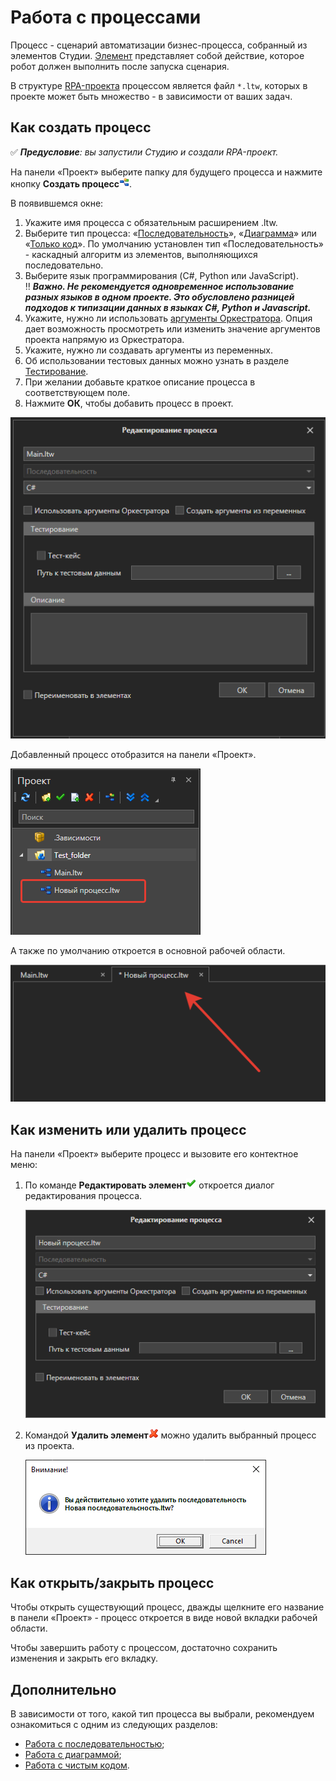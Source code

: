 # Работа с процессами

Процесс - сценарий автоматизации бизнес-процесса, собранный из элементов Студии. [Элемент](https://docs.primo-rpa.ru/primo-rpa/primo-studio/process/elements) представляет собой действие, которое робот должен выполнить после запуска сценария. 

В структуре [RPA-проекта](https://docs.primo-rpa.ru/primo-rpa/primo-studio/projects) процессом является файл `*.ltw`, которых в проекте может быть множество - в зависимости от ваших задач. 

## Как создать процесс

:white_check_mark: ***Предусловие**: вы запустили Студию и создали RPA-проект.*

На панели «Проект» выберите папку для будущего процесса и нажмите кнопку **Создать процесс**![](<../../.gitbook/assets/0 (163).png>).

В появившемся окне:
1. Укажите имя процесса с обязательным расширением .ltw. 
2. Выберите тип процесса: «[Последовательность](https://docs.primo-rpa.ru/primo-rpa/primo-studio/process/sequence)», «[Диаграмма](https://docs.primo-rpa.ru/primo-rpa/primo-studio/process/diagram)» или «[Только код](https://docs.primo-rpa.ru/primo-rpa/primo-studio/process/coding)». По умолчанию установлен тип «Последовательность» - каскадный алгоритм из элементов, выполняющихся последовательно.
3. Выберите язык программирования (C#, Python или JavaScript).\
	:bangbang: ***Важно. Не рекомендуется одновременное использование разных языков в одном проекте. Это обусловлено разницей подходов к типизации данных в языках C#, Python и Javascript.***
4. Укажите, нужно ли использовать [аргументы Оркестратора](https://docs.primo-rpa.ru/primo-rpa/primo-studio/process/args#argumenty-orkestratora). Опция дает возможность просмотреть или изменить значение аргументов проекта напрямую из Оркестратора.
5. Укажите, нужно ли создавать аргументы из переменных. 
6. Об использовании тестовых данных можно узнать в разделе [Тестирование](https://rondem.gitbook.io/primo-rpa/primo-studio/debug/testing).
7. При желании добавьте краткое описание процесса в соответствующем поле.
8. Нажмите **ОК**, чтобы добавить процесс в проект.

![](<../../.gitbook/assets1/project-process-since-2311-versions.png>)

Добавленный процесс отобразится на панели «Проект».

![](<../../.gitbook/assets/project-panel-process.png>)

А также по умолчанию откроется в основной рабочей области.

![](<../../.gitbook/assets/workspace.png>)

## Как изменить или удалить процесс
На панели «Проект» выберите процесс и вызовите его контектное меню:
1. По команде **Редактировать элемент**![](<../../.gitbook/assets/4 (1) (1) (2) (1) (1) (1) (1).png>) откроется диалог редактирования процесса.

   ![](<../../.gitbook/assets/edit-process.png>)

2. Командой **Удалить элемент**![](<../../.gitbook/assets/10 (2) (1) (2) (1) (1) (1) (2) (3).png>) можно удалить выбранный процесс из проекта. 

   ![](<../../.gitbook/assets/7 (2).png>)

## Как открыть/закрыть процесс

Чтобы открыть существующий процесс, дважды щелкните его название в панели «Проект» - процесс откроется в виде новой вкладки рабочей области.

Чтобы завершить работу с процессом, достаточно сохранить изменения и закрыть его вкладку.

## Дополнительно
В зависимости от того, какой тип процесса вы выбрали, рекомендуем ознакомиться с одним из следующих разделов:
*  [Работа с последовательностью](https://docs.primo-rpa.ru/primo-rpa/primo-studio/process/sequence);
*  [Работа с диаграммой](https://docs.primo-rpa.ru/primo-rpa/primo-studio/process/diagram);
*  [Работа с чистым кодом](https://docs.primo-rpa.ru/primo-rpa/primo-studio/process/coding).
